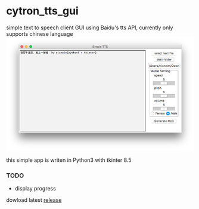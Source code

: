 cytron_tts_gui
=========
simple text to speech client GUI using Baidu's tts API, currently only supports chinese language
![snapshot](snapshot.png)

this simple app is writen in Python3 with tkinter 8.5

### TODO
 - display progress

dowload latest [release](https://github.com/eisneim/cytron_tts_gui/releases)

